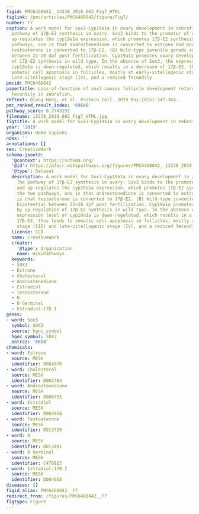 ```yaml
---
figid: PMC6468042__13238_2018_603_Fig7_HTML
figlink: /pmc/articles/PMC6468042/figure/Fig7/
number: F7
caption: A work model for Sox3-Cyp19a1a in ovary development in zebrafish. (A) The
  pathway of 17β-E2 synthesis in ovary. Sox3 binds to the promoter of cyp19a1a and
  up-regulates the cyp19a1a expression, which promotes 17β-E2 synthesis via the two
  pathways, one is that androstenedione is converted to estrone and another is that
  testosterone is converted to 17β-E2. (B) Wild-type juvenile gonads are bipotential
  between 22–28 dpf post fertilization. Cyp19a1a promotes ovary development by up-regulation
  of 17β-E2 synthesis in wild type. In the absence of Sox3, the expression level of
  cyp19a1a is down-regulated, which results in a decrease of 17β-E2, thus leads to
  somatic cell apoptosis in follicles, mostly at early-vitellogenic stage (III) and
  late-vitellogenic stage (IV), and a reduced fecundity
pmcid: PMC6468042
papertitle: Loss-of-function of sox3 causes follicle development retardation and reduces
  fecundity in zebrafish.
reftext: Qiang Hong, et al. Protein Cell. 2019 May;10(5):347-364.
pmc_ranked_result_index: '69640'
pathway_score: 0.7743191
filename: 13238_2018_603_Fig7_HTML.jpg
figtitle: A work model for Sox3-Cyp19a1a in ovary development in zebrafish
year: '2019'
organisms: Homo sapiens
ndex: ''
annotations: []
seo: CreativeWork
schema-jsonld:
  '@context': https://schema.org/
  '@id': https://pfocr.wikipathways.org/figures/PMC6468042__13238_2018_603_Fig7_HTML.html
  '@type': Dataset
  description: A work model for Sox3-Cyp19a1a in ovary development in zebrafish. (A)
    The pathway of 17β-E2 synthesis in ovary. Sox3 binds to the promoter of cyp19a1a
    and up-regulates the cyp19a1a expression, which promotes 17β-E2 synthesis via
    the two pathways, one is that androstenedione is converted to estrone and another
    is that testosterone is converted to 17β-E2. (B) Wild-type juvenile gonads are
    bipotential between 22–28 dpf post fertilization. Cyp19a1a promotes ovary development
    by up-regulation of 17β-E2 synthesis in wild type. In the absence of Sox3, the
    expression level of cyp19a1a is down-regulated, which results in a decrease of
    17β-E2, thus leads to somatic cell apoptosis in follicles, mostly at early-vitellogenic
    stage (III) and late-vitellogenic stage (IV), and a reduced fecundity
  license: CC0
  name: CreativeWork
  creator:
    '@type': Organization
    name: WikiPathways
  keywords:
  - SOX3
  - Estrone
  - Cholesterol
  - Androstenedione
  - Estradiol
  - Testosterone
  - O
  - O Germinal
  - Estradiol-17B I
genes:
- word: Sox3
  symbol: SOX3
  source: hgnc_symbol
  hgnc_symbol: SOX3
  entrez: '6658'
chemicals:
- word: Estrone
  source: MESH
  identifier: D004970
- word: Cholesterol
  source: MESH
  identifier: D002784
- word: Androstenedione
  source: MESH
  identifier: D000735
- word: Estradiol
  source: MESH
  identifier: D004958
- word: Testosterone
  source: MESH
  identifier: D013739
- word: O
  source: MESH
  identifier: D013481
- word: O Germinal
  source: MESH
  identifier: C476825
- word: Estradiol-17B I
  source: MESH
  identifier: D004958
diseases: []
figid_alias: PMC6468042__F7
redirect_from: /figures/PMC6468042__F7
figtype: Figure
---
```

